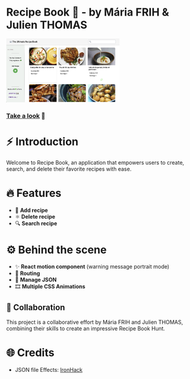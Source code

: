 # Recipe Book 🍴 - by Mária FRIH & Julien THOMAS

<a href="https://the-real-recipe-book-app.vercel.app/"><img src="./public/recipe-img.png" width="60%" /></a>

### [Take a look](https://the-real-recipe-book-app.vercel.app/) 🤤

# ⚡️ Introduction

Welcome to Recipe Book, an application that empowers users to create, search, and delete their favorite recipes with ease.

# 🔥 Features

- 🔖 **Add recipe**
- ⚛ **Delete recipe**
- 🔍 **Search recipe**

# ⚙️ Behind the scene

- ✨ **React motion component** (warning message portrait mode)
- 🔀 **Routing**
- 📂 **Manage JSON**
- 🎞️ **Multiple CSS Animations**

## 🤝 Collaboration

This project is a collaborative effort by Mária FRIH and Julien THOMAS, combining their skills to create an impressive Recipe Book Hunt.

# 🌐 Credits

- JSON file Effects: [IronHack](https://gist.github.com/ironhack-edu/da324ca23b03e614a8dc8d016296c7f1)
